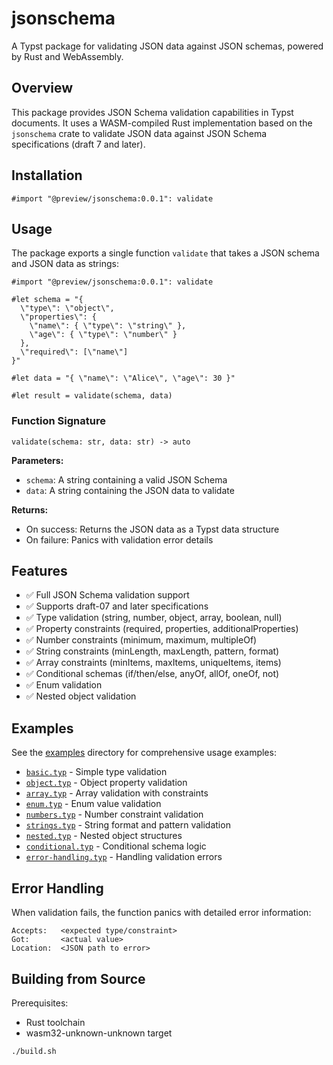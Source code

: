 # jsonschema

A Typst package for validating JSON data against JSON schemas, powered by Rust
and WebAssembly.

## Overview

This package provides JSON Schema validation capabilities in Typst documents. It
uses a WASM-compiled Rust implementation based on the `jsonschema` crate to
validate JSON data against JSON Schema specifications (draft 7 and later).

## Installation

```typst
#import "@preview/jsonschema:0.0.1": validate
```

## Usage

The package exports a single function `validate` that takes a JSON schema and
JSON data as strings:

```typst
#import "@preview/jsonschema:0.0.1": validate

#let schema = "{
  \"type\": \"object\",
  \"properties\": {
    \"name\": { \"type\": \"string\" },
    \"age\": { \"type\": \"number\" }
  },
  \"required\": [\"name\"]
}"

#let data = "{ \"name\": \"Alice\", \"age\": 30 }"

#let result = validate(schema, data)
```

### Function Signature

```typst
validate(schema: str, data: str) -> auto
```

**Parameters:**

- `schema`: A string containing a valid JSON Schema
- `data`: A string containing the JSON data to validate

**Returns:**

- On success: Returns the JSON data as a Typst data structure
- On failure: Panics with validation error details

## Features

- ✅ Full JSON Schema validation support
- ✅ Supports draft-07 and later specifications
- ✅ Type validation (string, number, object, array, boolean, null)
- ✅ Property constraints (required, properties, additionalProperties)
- ✅ Number constraints (minimum, maximum, multipleOf)
- ✅ String constraints (minLength, maxLength, pattern, format)
- ✅ Array constraints (minItems, maxItems, uniqueItems, items)
- ✅ Conditional schemas (if/then/else, anyOf, allOf, oneOf, not)
- ✅ Enum validation
- ✅ Nested object validation

## Examples

See the [examples](https://github.com/raulescobar-g/jsonschema-typst/tree/main/examples) directory for comprehensive usage examples:

- [`basic.typ`](https://github.com/raulescobar-g/jsonschema-typst/blob/main/examples/basic.typ) - Simple type validation
- [`object.typ`](https://github.com/raulescobar-g/jsonschema-typst/blob/main/examples/object.typ) - Object property validation
- [`array.typ`](https://github.com/raulescobar-g/jsonschema-typst/blob/main/examples/array.typ) - Array validation with constraints
- [`enum.typ`](https://github.com/raulescobar-g/jsonschema-typst/blob/main/examples/enum.typ) - Enum value validation
- [`numbers.typ`](https://github.com/raulescobar-g/jsonschema-typst/blob/main/examples/numbers.typ) - Number constraint validation
- [`strings.typ`](https://github.com/raulescobar-g/jsonschema-typst/blob/main/examples/strings.typ) - String format and pattern validation
- [`nested.typ`](https://github.com/raulescobar-g/jsonschema-typst/blob/main/examples/nested.typ) - Nested object structures
- [`conditional.typ`](https://github.com/raulescobar-g/jsonschema-typst/blob/main/examples/conditional.typ) - Conditional schema logic
- [`error-handling.typ`](https://github.com/raulescobar-g/jsonschema-typst/blob/main/examples/error-handling.typ) - Handling validation
  errors

## Error Handling

When validation fails, the function panics with detailed error information:

```
Accepts:   <expected type/constraint>
Got:       <actual value>
Location:  <JSON path to error>
```

## Building from Source

Prerequisites:

- Rust toolchain
- wasm32-unknown-unknown target

```bash
./build.sh
```
